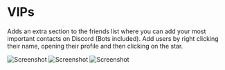 # VIPs
Adds an extra section to the friends list where you can add your most important contacts on Discord (Bots included). Add users by right clicking their name, opening their profile and then clicking on the star.

![Screenshot](https://puu.sh/Autpz/59184ba6d4.png)
![Screenshot](https://puu.sh/Autqp/8768fe5f1e.png)
![Screenshot](https://puu.sh/Aw3eE/0854392aec.png)
